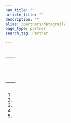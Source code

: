 ```yaml
---
nav_title: ""
article_title: ""
description: ""
alias: /partners/datagrail/
page_type: partner
search_tag: Partner

---
```


# 

>   



## 

  

## 

|  |  |
|---|---|
|  | <br> |
|  | <br><br> |
|  |  |


## 

 


1. 
2. 
3. 
4. 
5. 



